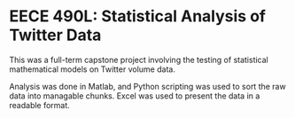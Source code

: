 # EECE 490L: Statistical Analysis of Twitter Data

This was a full-term capstone project involving the testing of statistical mathematical models on Twitter volume data.

Analysis was done in Matlab, and Python scripting was used to sort the raw data into managable chunks. Excel was used to present the data in a readable format. 
